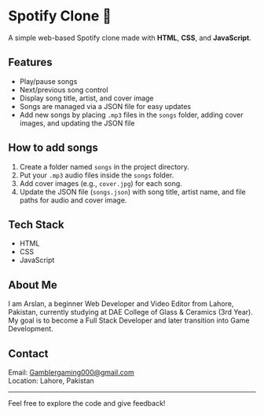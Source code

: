 # Spotify Clone 🎵

A simple web-based Spotify clone made with **HTML**, **CSS**, and **JavaScript**.

## Features

- Play/pause songs
- Next/previous song control
- Display song title, artist, and cover image
- Songs are managed via a JSON file for easy updates
- Add new songs by placing `.mp3` files in the `songs` folder, adding cover images, and updating the JSON file

## How to add songs

1. Create a folder named `songs` in the project directory.
2. Put your `.mp3` audio files inside the `songs` folder.
3. Add cover images (e.g., `cover.jpg`) for each song.
4. Update the JSON file (`songs.json`) with song title, artist name, and file paths for audio and cover image.

## Tech Stack

- HTML
- CSS
- JavaScript

## About Me

I am Arslan, a beginner Web Developer and Video Editor from Lahore, Pakistan, currently studying at DAE College of Glass & Ceramics (3rd Year).  
My goal is to become a Full Stack Developer and later transition into Game Development.

## Contact

Email: Gamblergaming000@gmail.com  
Location: Lahore, Pakistan

---

Feel free to explore the code and give feedback!

